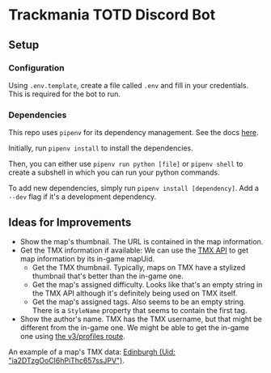 # Trackmania TOTD Discord Bot

## Setup

### Configuration

Using `.env.template`, create a file called `.env` and fill in your credentials. This is required for the bot to run.

### Dependencies

This repo uses `pipenv` for its dependency management. See the docs [here](https://pipenv.pypa.io/en/latest/).

Initially, run `pipenv install` to install the dependencies.

Then, you can either use `pipenv run python [file]` or `pipenv shell` to create a subshell in which you can run your python commands.

To add new dependencies, simply run `pipenv install [dependency]`. Add a `--dev` flag if it's a development dependency.

## Ideas for Improvements

- Show the map's thumbnail. The URL is contained in the map information.
- Get the TMX information if available: We can use the [TMX API](https://api.mania-exchange.com/documents/reference#information) to get map information by its in-game mapUid.
  - Get the TMX thumbnail. Typically, maps on TMX have a stylized thumbnail that's better than the in-game one.
  - Get the map's assigned difficulty. Looks like that's an empty string in the TMX API although it's definitely being used on TMX itself.
  - Get the map's assigned tags. Also seems to be an empty string. There is a `StyleName` property that seems to contain the first tag.
- Show the author's name. TMX has the TMX username, but that might be different from the in-game one. We might be able to get the in-game one using [the v3/profiles route](https://github.com/The-Firexx/trackmania2020apidocumentation/blob/master/UbiServices.md#get-v3profiles).

An example of a map's TMX data: [Edinburgh (Uid: "ia2DTzgOoCl6hPiThc657ssJPV")](https://trackmania.exchange/api/tracks/get_track_info/multi/ia2DTzgOoCl6hPiThc657ssJPV).
